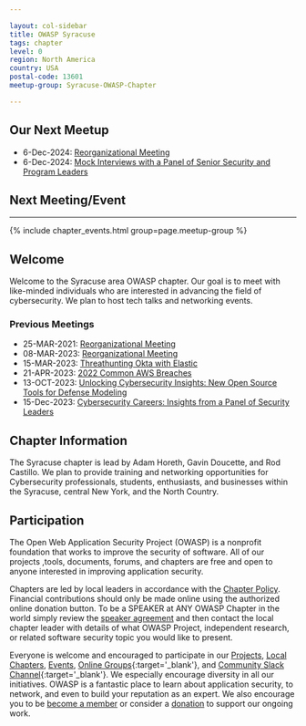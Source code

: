 ```yaml
---

layout: col-sidebar
title: OWASP Syracuse
tags: chapter
level: 0
region: North America
country: USA
postal-code: 13601
meetup-group: Syracuse-OWASP-Chapter

---
```

## Our Next Meetup
* 6-Dec-2024: [Reorganizational Meeting]()
* 6-Dec-2024: [Mock Interviews with a Panel of Senior Security and Program Leaders]()

## Next Meeting/Event 
---------------------
{% include chapter_events.html group=page.meetup-group %}


## Welcome
Welcome to the Syracuse area OWASP chapter. Our goal is to meet with like-minded individuals who are interested in advancing the field of cybersecurity. We plan to 
host tech talks and networking events.

### Previous Meetings
* 25-MAR-2021: [Reorganizational Meeting](https://www.meetup.com/Syracuse-OWASP-Chapter/events/277091425/)
* 08-MAR-2023: [Reorganizational Meeting](https://www.meetup.com/syracuse-owasp-chapter/events/291793005/)
* 15-MAR-2023: [Threathunting Okta with Elastic](https://www.meetup.com/syracuse-owasp-chapter/events/291841528/)
* 21-APR-2023: [2022 Common AWS Breaches](https://www.meetup.com/syracuse-owasp-chapter/events/292846413/)
* 13-OCT-2023: [Unlocking Cybersecurity Insights: New Open Source Tools for Defense Modeling](https://www.meetup.com/syracuse-owasp-chapter/events/296273644/)
* 15-Dec-2023: [Cybersecurity Careers: Insights from a Panel of Security Leaders](https://www.meetup.com/syracuse-owasp-chapter/events/296891549/?isFirstPublish=true)


## Chapter Information
The Syracuse chapter is lead by Adam Horeth, Gavin Doucette, and Rod Castillo. We plan to provide training and networking opportunities for Cybersecurity professionals, students, enthusiasts, and businesses within the Syracuse, central New York, and the North Country.

## Participation
The Open Web Application Security Project (OWASP) is a nonprofit foundation that works to improve the security of software. All of our projects ,tools, documents, forums, and chapters are free and open to anyone interested in improving application security.

Chapters are led by local leaders in accordance with the [Chapter Policy](https://owasp.org/www-policy/). Financial contributions should only be made online using the authorized online donation button. To be a SPEAKER at ANY OWASP Chapter in the world simply review the [speaker agreement](https://owasp.org/www-policy/) and then contact the local chapter leader with details of what OWASP Project, independent research, or related software security topic you would like to present.

Everyone is welcome and encouraged to participate in our [Projects](/projects), [Local Chapters](/chapters), [Events](/events), [Online Groups](https://groups.google.com/a/owasp.com/){:target='_blank'}, and [Community Slack Channel](https://owasp.slack.com/){:target='_blank'}. We especially encourage diversity in all our initiatives. OWASP is a fantastic place to learn about application security, to network, and even to build your reputation as an expert. We also encourage you to be [become a member](/membership) or consider a [donation](/donate) to support our ongoing work.


